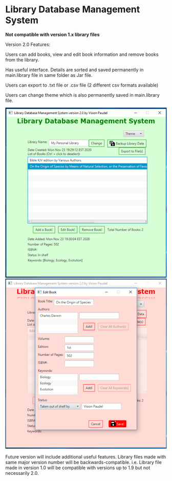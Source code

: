 # Library Database Management System

**Not compatible with version 1.x library files**

Version 2.0 Features:

Users can add books, view and edit book information and remove books from the library.

Has useful interface. Details are sorted and saved permanently in main.library file in same folder as Jar file.

Users can export to .txt file or .csv file (2 different csv formats available)

Users can change theme which is also permanently saved in main.library file.

<img src="https://github.com/Vision-Paudel/LibraryDBMS/blob/main/LibraryDBMS_ver2.0a.png" alt="Image could not be displayed">
<img src="https://github.com/Vision-Paudel/LibraryDBMS/blob/main/LibraryDBMS_ver2.0ab.png" alt="Image could not be displayed">

Future version will include additional useful features. Library files made with same major version number will be backwards-compatible. i.e. Library file made in version 1.0 will be compatible with versions up to 1.9 but not necessarily 2.0.

